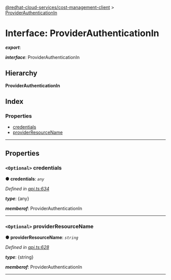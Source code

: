 [@redhat-cloud-services/cost-management-client](../README.md) > [ProviderAuthenticationIn](../interfaces/providerauthenticationin.md)

# Interface: ProviderAuthenticationIn

*__export__*: 

*__interface__*: ProviderAuthenticationIn

## Hierarchy

**ProviderAuthenticationIn**

## Index

### Properties

* [credentials](providerauthenticationin.md#credentials)
* [providerResourceName](providerauthenticationin.md#providerresourcename)

---

## Properties

<a id="credentials"></a>

### `<Optional>` credentials

**● credentials**: *`any`*

*Defined in [api.ts:634](https://github.com/RedHatInsights/javascript-clients/blob/master/packages/cost-management/api.ts#L634)*

*__type__*: {any}

*__memberof__*: ProviderAuthenticationIn

___
<a id="providerresourcename"></a>

### `<Optional>` providerResourceName

**● providerResourceName**: *`string`*

*Defined in [api.ts:628](https://github.com/RedHatInsights/javascript-clients/blob/master/packages/cost-management/api.ts#L628)*

*__type__*: {string}

*__memberof__*: ProviderAuthenticationIn

___

